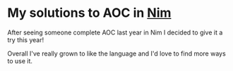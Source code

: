 # My solutions to AOC in [Nim](https://nim-lang.org/)

After seeing someone complete AOC last year in Nim I decided to give it a try this year!

Overall I've really grown to like the language and I'd love to find more ways to use it.